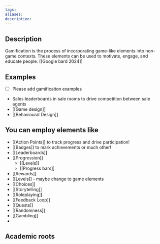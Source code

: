 ```yaml
---
tags: 
aliases: 
description:
---
```


## Description
Gamification is the process of incorporating game-like elements into non-game contexts. These elements can be used to motivate, engage, and educate people. [[Google bard 2024]]
## Examples 
- [ ] Please add gamificaiton examples
- Sales leaderboards in sale rooms to drive competition between sale agents 
- [[Game design]]
- [[Behavioural Design]]
## You can employ elements like
- [[Action Points]] to track progress and drive participation!
- [[Badges]] to mark achievements or much other!
- [[Leaderboards]]
- [[Progression]]
	- [[Levels]]
	- [[Progress bars]]
- [[Rewards]]
- [[Levels]] - maybe change to game elements
- [[Choices]]
- [[Storytelling]]
- [[Roleplaying]]
- [[Feedback Loop]] 
- [[Quests]]
- [[Randomness]]  
- [[Gambling]]
- 
## Academic roots
